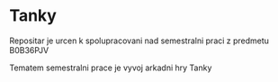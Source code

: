# Tanky

Repositar je urcen k spolupracovani nad semestralni praci z predmetu B0B36PJV

Tematem semestralni prace je vyvoj arkadni hry Tanky
